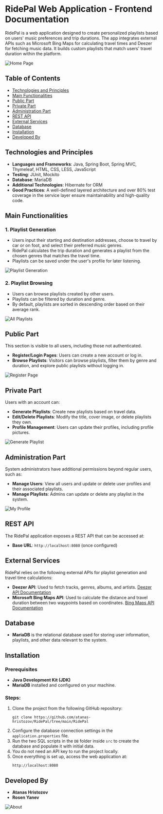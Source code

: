 # RidePal Web Application - Frontend Documentation

RidePal is a web application designed to create personalized playlists based on users' music preferences and trip durations. The app integrates external APIs such as Microsoft Bing Maps for calculating travel times and Deezer for fetching music data. It builds custom playlists that match users' travel duration within the platform.

![Home Page](https://github.com/atanas-hristozov/RidePal/blob/main/RidePal/src/main/resources/static/img_documentation/Home_Page.JPG)

## Table of Contents
- [Technologies and Principles](#technologies-and-principles)
- [Main Functionalities](#main-functionalities)
- [Public Part](#public-part)
- [Private Part](#private-part)
- [Administration Part](#administration-part)
- [REST API](#rest-api)
- [External Services](#external-services)
- [Database](#database)
- [Installation](#installation)
- [Developed By](#developed-by)

## Technologies and Principles
- **Languages and Frameworks**: Java, Spring Boot, Spring MVC, Thymeleaf, HTML, CSS, LESS, JavaScript
- **Testing**: JUnit, Mockito
- **Database**: MariaDB
- **Additional Technologies**: Hibernate for ORM
- **Good Practices**: A well-defined layered architecture and over 80% test coverage in the service layer ensure maintainability and high-quality code.

## Main Functionalities

### 1. Playlist Generation
- Users input their starting and destination addresses, choose to travel by car or on foot, and select their preferred music genres.
- RidePal calculates the trip duration and generates a playlist from the chosen genres that matches the travel time.
- Playlists can be saved under the user's profile for later listening.

![Playlist Generation](https://github.com/atanas-hristozov/RidePal/blob/main/RidePal/src/main/resources/static/img_documentation/Playlist.JPG)

### 2. Playlist Browsing
- Users can browse playlists created by other users.
- Playlists can be filtered by duration and genre.
- By default, playlists are sorted in descending order based on their average rank.

![All Playlists](https://github.com/atanas-hristozov/RidePal/blob/main/RidePal/src/main/resources/static/img_documentation/All_Playlists.JPG)

## Public Part
This section is visible to all users, including those not authenticated.
- **Register/Login Pages**: Users can create a new account or log in.
- **Browse Playlists**: Visitors can browse playlists, filter them by genre and duration, and explore public playlists without logging in.

![Register Page](https://github.com/atanas-hristozov/RidePal/blob/main/RidePal/src/main/resources/static/img_documentation/Register.JPG)

## Private Part
Users with an account can:
- **Generate Playlists**: Create new playlists based on travel data.
- **Edit/Delete Playlists**: Modify the title, cover image, or delete playlists they own.
- **Profile Management**: Users can update their profiles, including profile pictures.

![Generate Playlist](https://github.com/atanas-hristozov/RidePal/blob/main/RidePal/src/main/resources/static/img_documentation/Generate.JPG)

## Administration Part
System administrators have additional permissions beyond regular users, such as:
- **Manage Users**: View all users and update or delete user profiles and their associated playlists.
- **Manage Playlists**: Admins can update or delete any playlist in the system.

![My Profile](https://github.com/atanas-hristozov/RidePal/blob/main/RidePal/src/main/resources/static/img_documentation/My_Profile.JPG)

## REST API
The RidePal application exposes a REST API that can be accessed at:
- **Base URL**: `http://localhost:8080` (once configured)

## External Services
RidePal relies on the following external APIs for playlist generation and travel time calculations:
- **Deezer API**: Used to fetch tracks, genres, albums, and artists. [Deezer API Documentation](https://developers.deezer.com/api)
- **Microsoft Bing Maps API**: Used to calculate the distance and travel duration between two waypoints based on coordinates. [Bing Maps API Documentation](https://www.microsoft.com/en-us/maps/bing-maps/distance-matrix)

## Database
- **MariaDB** is the relational database used for storing user information, playlists, and other data relevant to the system.

## Installation

### Prerequisites
- **Java Development Kit (JDK)**
- **MariaDB** installed and configured on your machine.

### Steps:
1. Clone the project from the following GitHub repository:
   ```
   git clone https://github.com/atanas-hristozov/RidePal/tree/main/RidePal
   ```
2. Configure the database connection settings in the `application.properties` file.
3. Run the two SQL scripts in the `DB` folder inside `src` to create the database and populate it with initial data.
4. You do not need an API key to run the project locally.
5. Once everything is set up, access the web application at:
   ```
   http://localhost:8080
   ```

## Developed By
- **Atanas Hristozov**
- **Rosen Yanev**

![About](https://github.com/atanas-hristozov/RidePal/blob/main/RidePal/src/main/resources/static/img_documentation/About.JPG)
